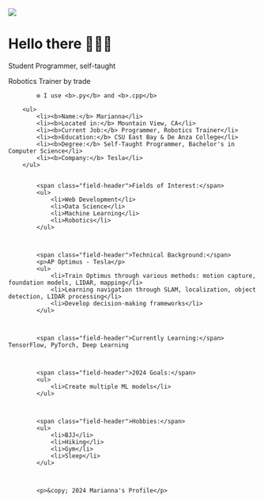 <img src="https://capsule-render.vercel.app/api?type=waving&height=300&color=gradient&text=Marianna%20Belmares&section=header&reversal=true&textBg=false" />
<div align=”center”> 
      
     
</head>
<body>
        <h1>Hello there 🦾🦾🦾</h1>
        <p>Student Programmer, self-taught</p>
        <p>Robotics Trainer by trade</p>
        
            ⚙️ I use <b>.py</b> and <b>.cpp</b>
       
        <ul>
            <li><b>Name:</b> Marianna</li>
            <li><b>Located in:</b> Mountain View, CA</li>
            <li><b>Current Job:</b> Programmer, Robotics Trainer</li>
            <li><b>Education:</b> CSU East Bay & De Anza College</li>
            <li><b>Degree:</b> Self-Taught Programmer, Bachelor's in Computer Science</li>
            <li><b>Company:</b> Tesla</li>
        </ul>

    
            <span class="field-header">Fields of Interest:</span>
            <ul>
                <li>Web Development</li>
                <li>Data Science</li>
                <li>Machine Learning</li>
                <li>Robotics</li>
            </ul>
       

      
            <span class="field-header">Technical Background:</span>
            <p>AP Optimus - Tesla</p>
            <ul>
                <li>Train Optimus through various methods: motion capture, foundation models, LIDAR, mapping</li>
                <li>Learning navigation through SLAM, localization, object detection, LIDAR processing</li>
                <li>Develop decision-making frameworks</li>
            </ul>
      
        
      
            <span class="field-header">Currently Learning:</span> TensorFlow, PyTorch, Deep Learning

        

            <span class="field-header">2024 Goals:</span>
            <ul>
                <li>Create multiple ML models</li>
            </ul>

        

            <span class="field-header">Hobbies:</span>
            <ul>
                <li>BJJ</li>
                <li>Hiking</li>
                <li>Gym</li>
                <li>Sleep</li>
            </ul>
      

        
            <p>&copy; 2024 Marianna's Profile</p>
       
</body>
</html>
